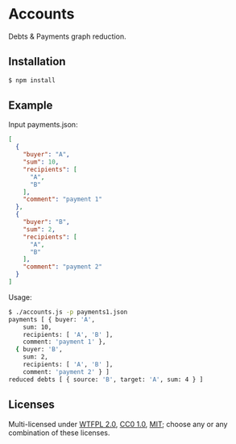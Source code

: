 Accounts
========

Debts & Payments graph reduction.

## Installation

```bash
$ npm install
```

## Example

Input payments.json:
```json
[
  {
    "buyer": "A",
    "sum": 10,
    "recipients": [
      "A",
      "B"
    ],
    "comment": "payment 1"
  },
  {
    "buyer": "B",
    "sum": 2,
    "recipients": [
      "A",
      "B"
    ],
    "comment": "payment 2"
  }
]
```

Usage:
```bash
$ ./accounts.js -p payments1.json 
payments [ { buyer: 'A',
    sum: 10,
    recipients: [ 'A', 'B' ],
    comment: 'payment 1' },
  { buyer: 'B',
    sum: 2,
    recipients: [ 'A', 'B' ],
    comment: 'payment 2' } ]
reduced debts [ { source: 'B', target: 'A', sum: 4 } ]
```

## Licenses

Multi-licensed under [WTFPL 2.0](http://www.wtfpl.net/txt/copying/), [CC0 1.0](http://creativecommons.org/publicdomain/zero/1.0/), [MIT](http://opensource.org/licenses/MIT); choose any or any combination of these licenses.
